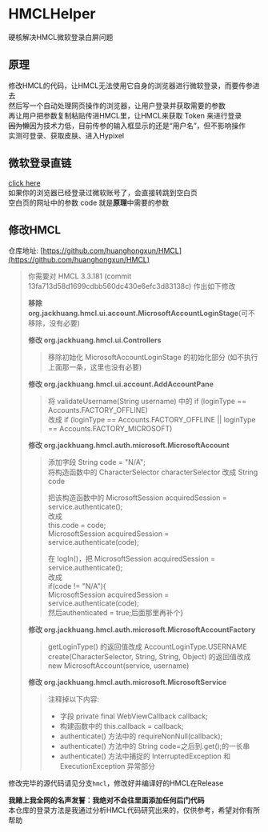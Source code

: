 # HMCLHelper
硬核解决HMCL微软登录白屏问题

## 原理
修改HMCL的代码，让HMCL无法使用它自身的浏览器进行微软登录，而要传参进去  
然后写一个自动处理网页操作的浏览器，让用户登录并获取需要的参数  
再让用户把参数复制粘贴传进HMCL里，让HMCL来获取 Token 来进行登录  
~~因为懒~~因为技术力低，目前传参的输入框显示的还是“用户名”，但不影响操作  
实测可登录、获取皮肤、进入Hypixel  

## 微软登录直链

[click here](https://login.live.com/oauth20_authorize.srf?client_id=00000000402b5328&response_type=code&scope=service%3A%3Auser.auth.xboxlive.com%3A%3AMBI_SSL&redirect_uri=https%3A%2F%2Flogin.live.com%2Foauth20_desktop.srf)  
如果你的浏览器已经登录过微软账号了，会直接转跳到空白页  
空白页的网址中的参数 code 就是**原理**中需要的参数

## 修改HMCL

仓库地址: [https://github.com/huanghongxun/HMCL](https://github.com/huanghongxun/HMCL)

>你需要对 HMCL 3.3.181 (commit 13fa713d58d1699cdbb560dc430e6efc3d83138c) 作出如下修改
>
>**移除 org.jackhuang.hmcl.ui.account.MicrosoftAccountLoginStage**(可不移除，没有必要)  
>
>**修改 org.jackhuang.hmcl.ui.Controllers**  
>> 移除初始化 MicrosoftAccountLoginStage 的初始化部分 (如不执行上面那一条，这里也没有必要)
>
>**修改 org.jackhuang.hmcl.ui.account.AddAccountPane**   
>> 将 validateUsername(String username) 中的 if (loginType == Accounts.FACTORY_OFFLINE)   
>> 改成 if (loginType == Accounts.FACTORY_OFFLINE || loginType == Accounts.FACTORY_MICROSOFT)  
>  
>**修改 org.jackhuang.hmcl.auth.microsoft.MicrosoftAccount**  
>> 添加字段 String code = "N/A";  
>> 将构造函数中的 CharacterSelector characterSelector 改成 String code  
>>    
>> 把该构造函数中的 MicrosoftSession acquiredSession = service.authenticate();  
>> 改成  
>> this.code = code;  
>> MicrosoftSession acquiredSession = service.authenticate(code);  
>>  
>> 在 logIn()，把 MicrosoftSession acquiredSession = service.authenticate();  
>> 改成  
>> if(code != "N/A"){  
>> MicrosoftSession acquiredSession = service.authenticate(code);  
>> 然后authenticated = true;后面那里再补个}  
>  
>**修改 org.jackhuang.hmcl.auth.microsoft.MicrosoftAccountFactory**  
>> getLoginType() 的返回值改成 AccountLoginType.USERNAME  
>> create(CharacterSelector, String, String, Object) 的返回值改成 new MicrosoftAccount(service, username)  
>  
>**修改 org.jackhuang.hmcl.auth.microsoft.MicrosoftService**  
>> 注释掉以下内容:  
>> - 字段 private final WebViewCallback callback;  
>> - 构建函数中的 this.callback = callback;  
>> - authenticate() 方法中的 requireNonNull(callback);  
>> - authenticate() 方法中的 String code=之后到.get();的一长串  
>> - authenticate() 方法中捕捉的 InterruptedException 和 ExecutionException 异常部分

修改完毕的源代码请见分支`hmcl`，修改好并编译好的HMCL在Release  

**我赌上我全网的名声发誓：我绝对不会往里面添加任何后门代码**  
本仓库的登录方法是我通过分析HMCL代码研究出来的，仅供参考，希望对你有所帮助
